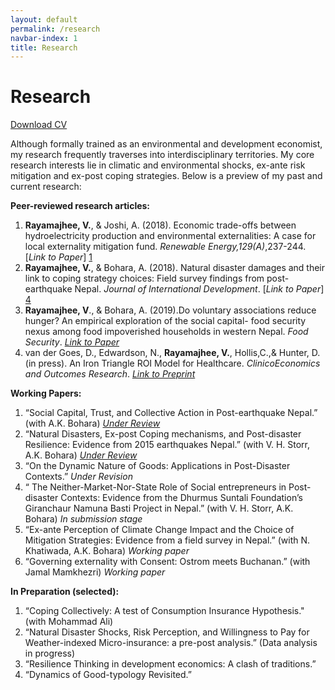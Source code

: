 ```yaml
---
layout: default
permalink: /research
navbar-index: 1
title: Research
---
```


Research
========


 <a class="mark" href="files/CV.pdf">Download CV</a>



Although formally trained as an environmental and development economist, my research frequently traverses into interdisciplinary territories. My core research interests lie in climatic and environmental shocks, ex-ante risk mitigation and ex-post coping strategies. Below is a preview of my past and current research:

**Peer-reviewed research articles:** 

1. **Rayamajhee, V.**, & Joshi, A. (2018). Economic trade-offs between hydroelectricity production and environmental externalities: A case for local externality mitigation fund. *Renewable Energy,129(A)*,237-244. [*Link to Paper*] [1]
2. **Rayamajhee, V.**, & Bohara, A. (2018). Natural disaster damages and their link to coping strategy choices: Field survey findings from post- earthquake Nepal. *Journal of International Development*. [*Link to Paper*] [4]
3. **Rayamajhee, V**., & Bohara, A. (2019).Do voluntary associations reduce hunger? An empirical exploration of the social  capital- food security nexus among food impoverished households in western Nepal. *Food Security*. [*Link to Paper*][2]
4. van der Goes, D., Edwardson, N., **Rayamajhee, V.**, Hollis,C.,& Hunter, D. (in press). An Iron Triangle ROI Model for Healthcare. *ClinicoEconomics and Outcomes Research*. [*Link to Preprint*][3]

**Working Papers:**

1. “Social Capital, Trust, and Collective Action in Post-earthquake Nepal.” (with A.K. Bohara) [*Under Review*][5]
2. “Natural Disasters, Ex-post Coping mechanisms, and Post-disaster Resilience: Evidence from 2015 earthquakes Nepal.” (with V. H. Storr, A.K. Bohara) [*Under Review*][6]
3. “On the Dynamic Nature of Goods: Applications in Post-Disaster Contexts.” *Under Revision*
4. “ The Neither-Market-Nor-State Role of Social entrepreneurs in Post-disaster Contexts: Evidence from the Dhurmus Suntali Foundation’s Giranchaur Namuna Basti Project in Nepal.” (with V. H. Storr, A.K. Bohara) *In submission stage*
5. “Ex-ante Perception of Climate Change Impact and the Choice of Mitigation Strategies: Evidence from a field survey in Nepal.” (with N. Khatiwada, A.K. Bohara) *Working paper*
6. “Governing externality with Consent: Ostrom meets Buchanan.” (with Jamal Mamkhezri) *Working paper*

**In Preparation (selected):**
1. “Coping Collectively: A test of Consumption Insurance Hypothesis." (with Mohammad Ali) 
2. “Natural Disaster Shocks, Risk Perception, and Willingness to Pay for Weather-indexed Micro-insurance: a pre-post analysis.” (Data analysis in progress)
3. “Resilience Thinking in development economics: A clash of traditions.”
4. “Dynamics of Good-typology Revisited.” 



[1]: https://doi.org/10.1016/j.renene.2018.06.009
[2]: https://doi.org/10.1007/s12571-019-00907-0
[3]: /files/Paper4.pdf
[4]: https://doi.org/10.1002/jid.3406
[5]: /files/Chapter2.pdf
[6]: /files/Chapter1.pdf

